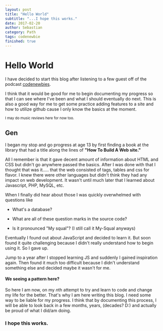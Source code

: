 ```yaml
---
layout: post
title: "Hello World"
subtitle: "...I hope this works."
date: 2017-02-20
author: Sebastian
category: Path
tags: codenewbie
finished: true
---
```



# Hello World

I have decided to start this blog after listening to a few guest off of the podcast [codenewbies](http://www.codenewbie.org/).

I think that it would be good for me to begin documenting my progress so that I can see where I've been and what I should eventually do next. This is also a good way for me to get some practice adding features to a site and how to utilize github cause I only know the basics at the moment. 


<sub>I may do music reviews here for now too.</sub>


## Gen 


I began my stop and go progress at age 13 by first finding a book at the library that had a title along the lines of **"How To Build A Web site."**

All I remember is that it gave decent amount of information about HTML and CSS but didn't go anywhere passed the basics.
After I was done with that I thought that was it..... that the web consisted of tags, tables and css for flavor. I knew there were other languages but didn't think they had any impact on web development. It wasn't until much later that I learned about Javascript, PHP, MySQL, etc. 

When I finally did hear about those I was quickly overwhelmed with questions like 

- What's a database?

- What are all of these question marks in the source code?

- Is it pronounced "My squal"?
(I still call it My-Squal anyways)

Eventually I found out about JavaScript and decided to learn it. But soon found it quite challenging because I didn't really understand how to begin using it. So I gave up.

Jump to a year after I stopped learning JS and suddenly I gained inspiration again. Then found it much too difficult because I didn't understand something else and decided maybe it wasn't for me.

#### We seeing a pattern here?

So here I am now, on my <em>n</em>th attempt to try and learn to code and change my life for the better.
That's why I am here writing this blog. I need some way to be liable for my progress. I think that by documenting this process, I 
will be able to look back in a few months, years, (decades? D:) and actually be proud of what I did/am doing.

### I hope this works.